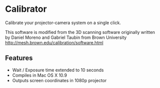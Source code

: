 Calibrator
==============

Calibrate your projector-camera system on a single click.

This software is modified from the 3D scanning software originally written by Daniel Moreno and Gabriel Taubin from Brown University
http://mesh.brown.edu/calibration/software.html

## Features

* Wait / Exposure time extended to 10 seconds
* Compiles in Mac OS X 10.9
* Outputs screen coordinates in 1080p projector
